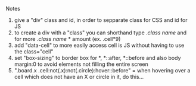 Notes

1. give a "div" class and id, in order to sepparate class for CSS and id for JS
2. to create a div with a "class" you can shorthand type .*class name* and for more .*class name* * amount (ex. .cell*9)
3. add "data-cell" to more easily access cell is JS without having to use the class="cell"
4. set "box-sizing" to border box for *, *::after, *::before and also body margin:0 to avoid elements not filling the entire screen
5. ".board.x .cell:not(.x):not(.circle):hover::before" = when hovering over a cell which does not have an X or circle in it, do this...